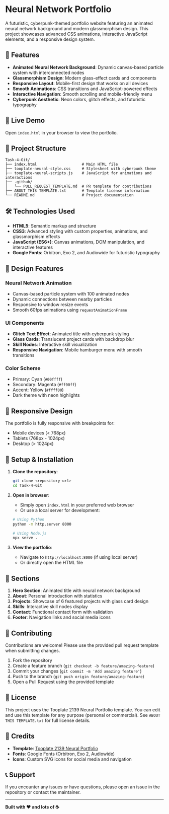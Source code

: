 # Neural Network Portfolio

A futuristic, cyberpunk-themed portfolio website featuring an animated neural network background and modern glassmorphism design. This project showcases advanced CSS animations, interactive JavaScript elements, and a responsive design system.

## 🌟 Features

- **Animated Neural Network Background**: Dynamic canvas-based particle system with interconnected nodes
- **Glassmorphism Design**: Modern glass-effect cards and components
- **Responsive Layout**: Mobile-first design that works on all devices
- **Smooth Animations**: CSS transitions and JavaScript-powered effects
- **Interactive Navigation**: Smooth scrolling and mobile-friendly menu
- **Cyberpunk Aesthetic**: Neon colors, glitch effects, and futuristic typography

## 🚀 Live Demo

Open `index.html` in your browser to view the portfolio.

## 📁 Project Structure

```
Task-4-Git/
├── index.html                    # Main HTML file
├── tooplate-neural-style.css     # Stylesheet with cyberpunk theme
├── tooplate-neural-scripts.js    # JavaScript for animations and interactions
├── .github/
│   └── PULL_REQUEST_TEMPLATE.md  # PR template for contributions
├── ABOUT THIS TEMPLATE.txt       # Template license information
└── README.md                     # Project documentation
```

## 🛠️ Technologies Used

- **HTML5**: Semantic markup and structure
- **CSS3**: Advanced styling with custom properties, animations, and glassmorphism effects
- **JavaScript (ES6+)**: Canvas animations, DOM manipulation, and interactive features
- **Google Fonts**: Orbitron, Exo 2, and Audiowide for futuristic typography

## 🎨 Design Features

### Neural Network Animation
- Canvas-based particle system with 100 animated nodes
- Dynamic connections between nearby particles
- Responsive to window resize events
- Smooth 60fps animations using `requestAnimationFrame`

### UI Components
- **Glitch Text Effect**: Animated title with cyberpunk styling
- **Glass Cards**: Translucent project cards with backdrop blur
- **Skill Nodes**: Interactive skill visualization
- **Responsive Navigation**: Mobile hamburger menu with smooth transitions

### Color Scheme
- Primary: Cyan (`#00ffff`)
- Secondary: Magenta (`#ff00ff`) 
- Accent: Yellow (`#ffff00`)
- Dark theme with neon highlights

## 📱 Responsive Design

The portfolio is fully responsive with breakpoints for:
- Mobile devices (< 768px)
- Tablets (768px - 1024px)
- Desktop (> 1024px)

## 🔧 Setup & Installation

1. **Clone the repository**:
   ```bash
   git clone <repository-url>
   cd Task-4-Git
   ```

2. **Open in browser**:
   - Simply open `index.html` in your preferred web browser
   - Or use a local server for development:
   ```bash
   # Using Python
   python -m http.server 8000
   
   # Using Node.js
   npx serve .
   ```

3. **View the portfolio**:
   - Navigate to `http://localhost:8000` (if using local server)
   - Or directly open the HTML file

## 🎯 Sections

1. **Hero Section**: Animated title with neural network background
2. **About**: Personal introduction with statistics
3. **Projects**: Showcase of 6 featured projects with glass card design
4. **Skills**: Interactive skill nodes display
5. **Contact**: Functional contact form with validation
6. **Footer**: Navigation links and social media icons

## 🤝 Contributing

Contributions are welcome! Please use the provided pull request template when submitting changes.

1. Fork the repository
2. Create a feature branch (`git checkout -b feature/amazing-feature`)
3. Commit your changes (`git commit -m 'Add amazing feature'`)
4. Push to the branch (`git push origin feature/amazing-feature`)
5. Open a Pull Request using the provided template

## 📄 License

This project uses the Tooplate 2139 Neural Portfolio template. You can edit and use this template for any purpose (personal or commercial). See `ABOUT THIS TEMPLATE.txt` for full license details.

## 🙏 Credits

- **Template**: [Tooplate 2139 Neural Portfolio](https://www.tooplate.com/view/2139-neural-portfolio)
- **Fonts**: Google Fonts (Orbitron, Exo 2, Audiowide)
- **Icons**: Custom SVG icons for social media and navigation

## 📞 Support

If you encounter any issues or have questions, please open an issue in the repository or contact the maintainer.

---

**Built with ❤️ and lots of ☕**
